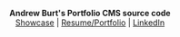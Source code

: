 <p align="center">
  <b>Andrew Burt's Portfolio CMS source code</b><br>
  <a href="https://andrewburt.dev/projects/portfolio/">Showcase</a> |
  <a href="https://andrewburt.dev/">Resume/Portfolio</a> |
  <a href="https://www.linkedin.com/in/a-burt/">LinkedIn</a>
  <br><br>
 

